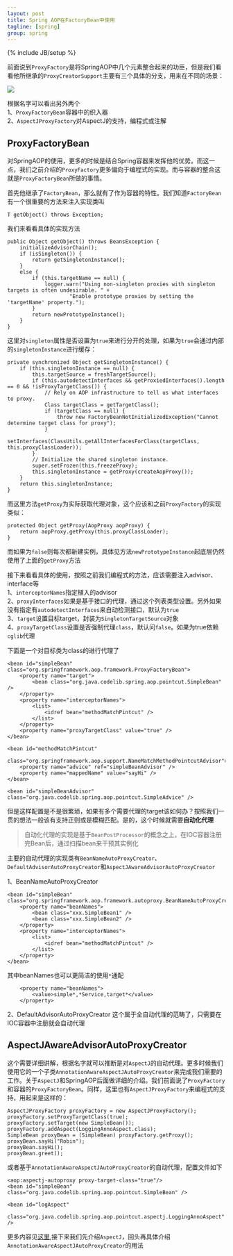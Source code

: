 ```yaml
---
layout: post
title: Spring AOP在FactoryBean中使用
tagline: [spring] 
group: spring
---
```

{% include JB/setup %}

前面说到`ProxyFactory`是将SpringAOP中几个元素整合起来的功臣，但是我们看看他所继承的`ProxyCreatorSupport`主要有三个具体的分支，用来在不同的场景：  

![](https://github.com/yooodooo/codes/blob/master/codelib/doc/img/spring-aop-proxyfactory.png?raw=true)

根据名字可以看出另外两个  
1、`ProxyFactoryBean`容器中的织入器  
2、`AspectJProxyFactory`对AspectJ的支持，编程式或注解  

## ProxyFactoryBean ##
对SpringAOP的使用，更多的时候是结合Spring容器来发挥他的优势。而这一点，我们之前介绍的`ProxyFactory`更多偏向于编程式的实现。而与容器的整合这就是`ProxyFactoryBean`所做的事情。

首先他继承了`FactoryBean`，那么就有了作为容器的特性。我们知道`FactoryBean`有一个很重要的方法来注入实现类叫

	T getObject() throws Exception;

我们来看看具体的实现方法

	public Object getObject() throws BeansException {
		initializeAdvisorChain();
		if (isSingleton()) {
			return getSingletonInstance();
		}
		else {
			if (this.targetName == null) {
				logger.warn("Using non-singleton proxies with singleton targets is often undesirable. " +
						"Enable prototype proxies by setting the 'targetName' property.");
			}
			return newPrototypeInstance();
		}
	}

这里对`singleton`属性是否设置为`true`来进行分开的处理，如果为`true`会通过内部的`singletonInstance`进行缓存：  

	private synchronized Object getSingletonInstance() {
		if (this.singletonInstance == null) {
			this.targetSource = freshTargetSource();
			if (this.autodetectInterfaces && getProxiedInterfaces().length == 0 && !isProxyTargetClass()) {
				// Rely on AOP infrastructure to tell us what interfaces to proxy.
				Class targetClass = getTargetClass();
				if (targetClass == null) {
					throw new FactoryBeanNotInitializedException("Cannot determine target class for proxy");
				}
				setInterfaces(ClassUtils.getAllInterfacesForClass(targetClass, this.proxyClassLoader));
			}
			// Initialize the shared singleton instance.
			super.setFrozen(this.freezeProxy);
			this.singletonInstance = getProxy(createAopProxy());
		}
		return this.singletonInstance;
	}

而这里方法`getProxy`为实际获取代理对象，这个应该和之前`ProxyFactory`的实现类似： 

	protected Object getProxy(AopProxy aopProxy) {
		return aopProxy.getProxy(this.proxyClassLoader);
	}

而如果为`false`则每次都新建实例，具体见方法`newPrototypeInstance`起底层仍然使用了上面的`getProxy`方法

接下来看看具体的使用，按照之前我们编程式的方法，应该需要注入advisor、interface等  
1、`interceptorNames`指定植入的advisor  
2、`proxyInterfaces`如果是基于接口的代理，通过这个列表类型设置。另外如果没有指定有`autodetectInterfaces`来自动检测接口，默认为`true`  
3、`target`设置目标target，封装为`SingletonTargetSource`对象  
4、`proxyTargetClass`设置是否强制代理`class`，默认问`false`。如果为true依赖`cglib`代理  

下面是一个对目标类为class的进行代理了  

	<bean id="simpleBean" class="org.springframework.aop.framework.ProxyFactoryBean">
		<property name="target">
			<bean class="org.java.codelib.spring.aop.pointcut.SimpleBean" />
		</property>
		<property name="interceptorNames">
			<list>
				<idref bean="methodMatchPintcut" />
			</list>
		</property>
		<property name="proxyTargetClass" value="true" />
	</bean>

	<bean id="methodMatchPintcut"
		class="org.springframework.aop.support.NameMatchMethodPointcutAdvisor">
		<property name="advice" ref="simpleBeanAdvisor" />
		<property name="mappedName" value="sayHi" />
	</bean>

	<bean id="simpleBeanAdvisor" class="org.java.codelib.spring.aop.pointcut.SimpleAdvice" />

但是这样配置是不是很繁琐，如果有多个需要代理的target该如何办？按照我们一贯的想法一般该有支持正则或是模糊匹配。是的，这个时候就需要<strong>自动化代理</strong>
>自动化代理的实现是基于`BeanPostProcessor`的概念之上，在IOC容器注册完Bean后，通过扫描bean来干预其实例化

主要的自动代理的实现类有`BeanNameAutoProxyCreator`、`DefaultAdvisorAutoProxyCreator`和`AspectJAwareAdvisorAutoProxyCreator`

1、BeanNameAutoProxyCreator

	<bean id="simpleBean" class="org.springframework.aop.framework.autoproxy.BeanNameAutoProxyCreator">
		<property name="beanNames">
			<bean class="xxx.SimpleBean1" />
			<bean class="xxx.SimpleBean2" />
		</property>
		<property name="interceptorNames">
			<list>
				<idref bean="methodMatchPintcut" />
			</list>
		</property>
	</bean>

其中beanNames也可以更简洁的使用`*`通配

		<property name="beanNames">
			<value>simple*,*Service,target*</value>
		</property>

2、DefaultAdvisorAutoProxyCreator
这个属于全自动代理的范畴了，只需要在IOC容器中注册就会自动代理

## AspectJAwareAdvisorAutoProxyCreator ##
这个需要详细讲解，根据名字就可以推断是对`AspectJ`的自动代理。更多时候我们使用它的一个子类`AnnotationAwareAspectJAutoProxyCreator`来完成我们需要的工作。关于`AspectJ`和SpringAOP后面做详细的介绍。我们前面说了`ProxyFactory`和容器的`ProxyFactoryBean`。同样，这里也有`AspectJProxyFactory`来编程式的支持，用起来是这样的：  

    AspectJProxyFactory proxyFactory = new AspectJProxyFactory();
    proxyFactory.setProxyTargetClass(true);
    proxyFactory.setTarget(new SimpleBean());
    proxyFactory.addAspect(LoggingAnnoAspect.class);
    SimpleBean proxyBean = (SimpleBean) proxyFactory.getProxy();
    proxyBean.sayHi("Robin");
    proxyBean.sayHi();
    proxyBean.greet();

或者基于`AnnotationAwareAspectJAutoProxyCreator`的自动代理，配置文件如下

	<aop:aspectj-autoproxy proxy-target-class="true"/>
	<bean id="simpleBean" class="org.java.codelib.spring.aop.pointcut.SimpleBean" />

	<bean id="logAspect"
		class="org.java.codelib.spring.aop.pointcut.aspectj.LoggingAnnoAspect" />

更多内容见[这里](https://github.com/yooodooo/codelib/src/main/java/org/java/codelib/spring/aop/pointcut/aspectj),接下来我们先介绍`AspectJ`，回头再具体介绍`AnnotationAwareAspectJAutoProxyCreator`的用法